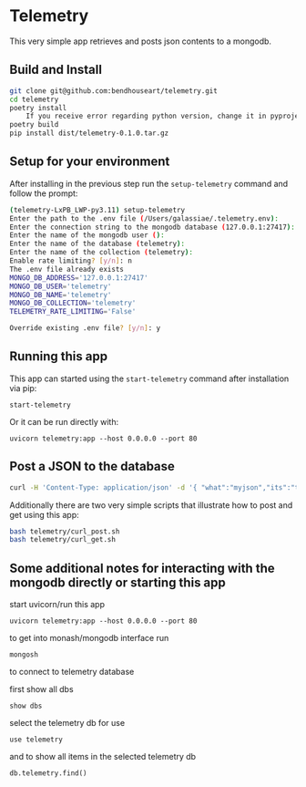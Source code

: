 # Telemetry

This very simple app retrieves and posts json contents to a mongodb.

## Build and Install

```bash
git clone git@github.com:bendhouseart/telemetry.git
cd telemetry
poetry install
    If you receive error regarding python version, change it in pyproject.toml and run poetry lock --no-update
poetry build
pip install dist/telemetry-0.1.0.tar.gz
```

## Setup for your environment

After installing in the previous step run the `setup-telemetry` command and follow the prompt:

```bash
(telemetry-LxPB_LWP-py3.11) setup-telemetry                                          
Enter the path to the .env file (/Users/galassiae/.telemetry.env): 
Enter the connection string to the mongodb database (127.0.0.1:27417): 
Enter the name of the mongodb user (): 
Enter the name of the database (telemetry): 
Enter the name of the collection (telemetry): 
Enable rate limiting? [y/n]: n
The .env file already exists
MONGO_DB_ADDRESS='127.0.0.1:27417'
MONGO_DB_USER='telemetry'
MONGO_DB_NAME='telemetry'
MONGO_DB_COLLECTION='telemetry'
TELEMETRY_RATE_LIMITING='False'

Override existing .env file? [y/n]: y
```

## Running this app

This app can started using the `start-telemetry` command after installation via pip:

`start-telemetry`

Or it can be run directly with:

`uvicorn telemetry:app --host 0.0.0.0 --port 80`

## Post a JSON to the database

```bash
curl -H 'Content-Type: application/json' -d '{ "what":"myjson","its":"toogood" }' -X POST 127.0.0.1:8000/telemetry/
```

Additionally there are two very simple scripts that illustrate how to post and get using this app:

```bash
bash telemetry/curl_post.sh
bash telemetry/curl_get.sh
```

## Some additional notes for interacting with the mongodb directly or starting this app

start uvicorn/run this app

`uvicorn telemetry:app --host 0.0.0.0 --port 80`

to get into monash/mongodb interface run

`mongosh`

to connect to telemetry database

first show all dbs

`show dbs`

select the telemetry db for use

`use telemetry`

and to show all items in the selected telemetry db

`db.telemetry.find()`
